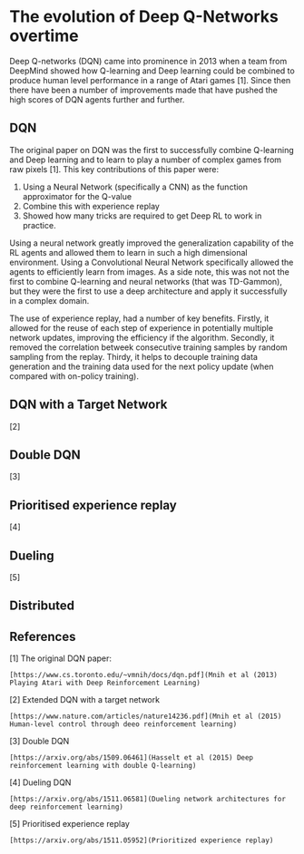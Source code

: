 # The evolution of Deep Q-Networks overtime

Deep Q-networks (DQN) came into prominence in 2013 when a team from DeepMind showed how Q-learning and Deep learning could be combined to produce human level performance in a range of Atari games [1]. Since then there have been a number of improvements made that have pushed the high scores of DQN agents further and further.

## DQN

The original paper on DQN was the first to successfully combine Q-learning and Deep learning and to learn to play a number of complex games from raw pixels [1]. This key contributions of this paper were:

1. Using a Neural Network (specifically a CNN) as the function approximator for the Q-value
2. Combine this with experience replay
3. Showed how many tricks are required to get Deep RL to work in practice.

Using a neural network greatly improved the generalization capability of the RL agents and allowed them to learn in such a high dimensional environment. Using a Convolutional Neural Network specifically allowed the agents to efficiently learn from images. As a side note, this was not not the first to combine Q-learning and neural networks (that was TD-Gammon), but they were the first to use a deep architecture and apply it successfully in a complex domain.

The use of experience replay, had a number of key benefits. Firstly, it allowed for the reuse of each step of experience in potentially multiple network updates, improving the efficiency if the algorithm. Secondly, it removed the correlation betweek consecutive training samples by random sampling from the replay. Thirdy, it helps to decouple training data generation and the training data used for the next policy update (when compared with on-policy training).

## DQN with a Target Network

[2]

## Double DQN

[3]

## Prioritised experience replay

[4]

## Dueling

[5]

## Distributed





## References

[1] The original DQN paper:

    [https://www.cs.toronto.edu/~vmnih/docs/dqn.pdf](Mnih et al (2013) Playing Atari with Deep Reinforcement Learning)

[2] Extended DQN with a target network

    [https://www.nature.com/articles/nature14236.pdf](Mnih et al (2015) Human-level control through deeo reinforcement learning)


[3] Double DQN

    [https://arxiv.org/abs/1509.06461](Hasselt et al (2015) Deep reinforcement learning with double Q-learning)

[4] Dueling DQN

    [https://arxiv.org/abs/1511.06581](Dueling network architectures for deep reinforcement learning)

[5] Prioritised experience replay

    [https://arxiv.org/abs/1511.05952](Prioritized experience replay)
